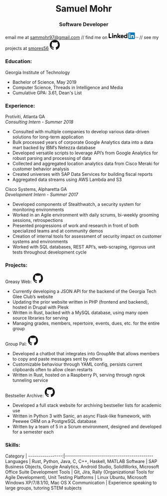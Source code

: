 # <center> Samuel Mohr </center> #
### <center> Software Developer </center> ###

email me at [sammohr97@gmail.com](mailto:sammohr97@gmail.com)
//
find me on [![](./Logo-2C-21px-TM.png)](https://www.linkedin.com/in/samuel-mohr-0a6a11106/)
//
see my projects at [smores56](https://github.com/smores56)
[![](./GitHub-Mark-32px.png)](https://github.com/smores56)

### Education: ###

Georgia Institute of Technology
  - Bachelor of Science, May 2019
  - Computer Science, ​Threads​ in Intelligence and Media
  - Cumulative GPA​: 3.61, Dean's List

### Experience: ###

Protiviti, Atlanta GA <br>
*Consulting Intern - Summer 2018*
- Consulted with multiple companies to develop various data-driven solutions for long-term application
- Bulk processed years of corporate Google Analytics data into a data mart backed by IBM’s Netezza database
- Developed versatile scripts to leverage API’s from Google Analytics for robust parsing and processing of data
- Collected and aggregated location analytics data from Cisco Meraki for customer behavior analysis
- Created universes with SAP Data Services for building fiscal reports
- Aggregated data streams using AWS Lambda and S3

Cisco Systems, Alpharetta GA <br>
*Development Intern - Summer 2017*
- Developed components of Stealthwatch, a security system for monitoring environments
- Worked in an Agile environment with daily scrums, bi-weekly grooming sessions, retrospections
- Presented progressions of work and research in front of both specialized teams and at community demos
- Creation of internal tools for assessment of security impact on customer systems and environments
- Worked with SQL databases, REST API’s, web-scraping, rigorous unit tests throughout development cycle

### Projects: ###

Greasy Web:
[![](./GitHub-Mark-32px.png)](https://github.com/smores56/grease)
- Currently developing a JSON API for the backend of the Georgia Tech Glee Club’s website
- Updating the prior website written in PHP (frontend and backend), hosted in Drupal with Plesk
- Written in Rust, backed with a MySQL database, using many open source libraries for serving
- Managing grades, members, repertoire, events, dues, etc. for the entire group

Group Pal:
[![](./GitHub-Mark-32px.png)](https://github.com/smores56/group_pal)
- Developed a chatbot that integrates into GroupMe that allows members to copy and paste messages sent by others
- Customizable behaviour through YAML config, persists current clipboards often to allow clean restarts
- Written in Rust, hosted on a Raspberry Pi, serving through ngrok tunneling service

Bestseller Archive:
[![](./GitHub-Mark-32px.png)](https://github.com/smores56/googleplex)
- Developed a full stack website for archiving bestseller lists for academic use
- Written in Python 3 with Sanic, an async Flask-like framework, with Peewee ORM on a PostgreSQL database
- Written by a team of 5 in a Scrum environment, designed and developed for a semester each

### Skills: ###

Category          |
-----------------:|--------------------------------------------
Languages         | Rust, Python, Java, C, C++, Haskell, MATLAB
 Software         | SAP Business Objects, Google Analytics, Android Studio, SolidWorks, Microsoft Office Suite
Development Tools |  Git, Jira, Rally (Organizational Tools for Agile Development), Unit Testing
Platforms         | Linux Ubuntu, Microsoft Windows XP/7/8.1/10, Mac OS X
Communication     | Experience speaking to large groups, tutoring STEM subjects
